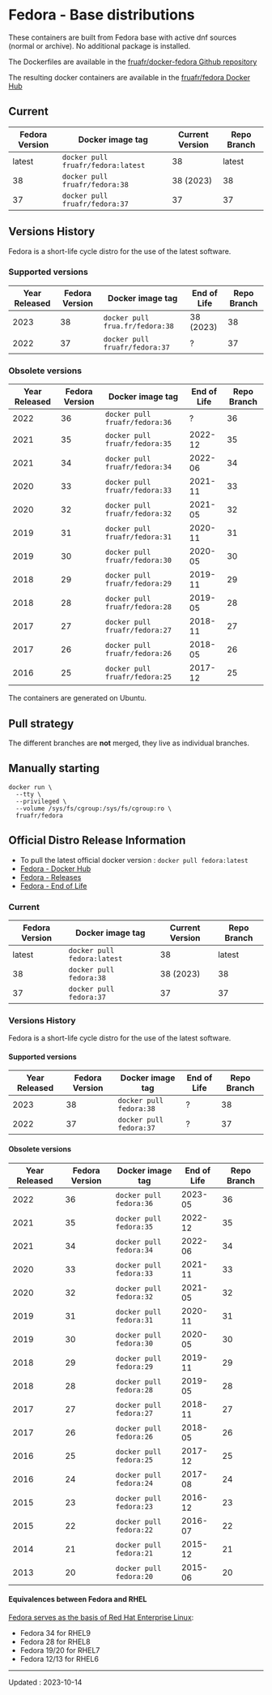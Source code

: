 # Fedora - Base distributions

These containers are built from Fedora base with active dnf sources (normal or archive). No additional package is installed.

The Dockerfiles are available in the [fruafr/docker-fedora Github repository](https://github.com/fruafr/docker-fedora)

The resulting docker containers are available in the [fruafr/fedora Docker Hub](https://hub.docker.com/repository/docker/fruafr/fedora)

## Current

|Fedora Version      |Docker image tag                         |Current Version |Repo Branch   |
|--------------------|-----------------------------------------|----------------|--------------|
|latest              |`docker pull fruafr/fedora:latest`       |38        |latest        |
|38 | `docker pull fruafr/fedora:38`       |38 (2023)        |38        |
|37 | `docker pull fruafr/fedora:37`       |37        |37        |

## Versions History

Fedora is a short-life cycle distro for the use of the latest software.

### Supported versions

|Year Released |Fedora Version |Docker image tag                     |End of Life                      |Repo Branch    |
|--------------|---------------|-------------------------------------|--------------------------|---------------|
|2023|38 | `docker pull frua.fr/fedora:38`       |38 (2023)        |38        |
|2022 |37 | `docker pull fruafr/fedora:37`       |?        |37        |

### Obsolete versions 

|Year Released |Fedora Version |Docker image tag                     |End of Life                   |Repo Branch  |
|--------------|---------------|-------------------------------------|---------------------------------|-------------|
|2022 |36 | `docker pull fruafr/fedora:36`       |?        |36        |
|2021 |35 | `docker pull fruafr/fedora:35`       |2022-12        |35        |
|2021 |34 | `docker pull fruafr/fedora:34`       |2022-06        |34        |
|2020 |33 | `docker pull fruafr/fedora:33`       |2021-11        |33        |
|2020 |32 | `docker pull fruafr/fedora:32`       |2021-05        |32        |
|2019 |31 | `docker pull fruafr/fedora:31`       |2020-11        |31        |
|2019 |30 | `docker pull fruafr/fedora:30`       |2020-05        |30        |
|2018 |29 | `docker pull fruafr/fedora:29`       |2019-11        |29        |
|2018 |28 | `docker pull fruafr/fedora:28`       |2019-05        |28        |
|2017 |27 | `docker pull fruafr/fedora:27`       |2018-11        |27        |
|2017 |26 | `docker pull fruafr/fedora:26`       |2018-05        |26        |
|2016 |25 | `docker pull fruafr/fedora:25`       |2017-12        |25        |

The containers are generated on Ubuntu. 

## Pull strategy

The different branches are **not** merged, they live as individual branches.

## Manually starting

```
docker run \
  --tty \
  --privileged \
  --volume /sys/fs/cgroup:/sys/fs/cgroup:ro \
  fruafr/fedora
```

## Official Distro Release Information
- To pull the latest official docker version : `docker pull fedora:latest`
- [Fedora - Docker Hub](https://hub.docker.com/_/fedora)
- [Fedora - Releases](https://docs.fedoraproject.org/en-US/releases/)
- [Fedora - End of Life](https://docs.fedoraproject.org/en-US/releases/eol/)

### Current

|Fedora Version      |Docker image tag                         |Current Version |Repo Branch   |
|--------------------|-----------------------------------------|----------------|--------------|
|latest              |`docker pull fedora:latest`       |38        |latest        |
|38 | `docker pull fedora:38`       |38 (2023)        |38        |
|37 | `docker pull fedora:37`       |37        |37        |

### Versions History

Fedora is a short-life cycle distro for the use of the latest software.

#### Supported versions

|Year Released |Fedora Version |Docker image tag                     |End of Life                      |Repo Branch    |
|--------------|---------------|-------------------------------------|--------------------------|---------------|
|2023 |38 | `docker pull fedora:38`       |?        |38        |
|2022 |37 | `docker pull fedora:37`       |?        |37        |

#### Obsolete versions 

|Year Released |Fedora Version |Docker image tag                     |End of Life                   |Repo Branch  |
|--------------|---------------|-------------------------------------|---------------------------------|-------------|
|2022 |36 | `docker pull fedora:36`       |2023-05       |36        |
|2021 |35 | `docker pull fedora:35`       |2022-12        |35        |
|2021 |34 | `docker pull fedora:34`       |2022-06        |34        |
|2020 |33 | `docker pull fedora:33`       |2021-11        |33        |
|2020 |32 | `docker pull fedora:32`       |2021-05        |32        |
|2019 |31 | `docker pull fedora:31`       |2020-11        |31        |
|2019 |30 | `docker pull fedora:30`       |2020-05        |30        |
|2018 |29 | `docker pull fedora:29`       |2019-11        |29        |
|2018 |28 | `docker pull fedora:28`       |2019-05        |28        |
|2017 |27 | `docker pull fedora:27`       |2018-11        |27        |
|2017 |26 | `docker pull fedora:26`       |2018-05        |26        |
|2016 |25 | `docker pull fedora:25`       |2017-12        |25        |
|2016 |24 | `docker pull fedora:24`       |2017-08        |24        |
|2015 |23 | `docker pull fedora:23`       |2016-12        |23        |
|2015 |22 | `docker pull fedora:22`       |2016-07        |22        |
|2014 |21 | `docker pull fedora:21`       |2015-12        |21        |
|2013 |20 | `docker pull fedora:20`       |2015-06        |20        |

#### Equivalences between Fedora and RHEL

[Fedora serves as the basis of Red Hat Enterprise Linux](https://docs.fedoraproject.org/en-US/quick-docs/fedora-and-red-hat-enterprise-linux/index.html):
- Fedora 34 for RHEL9
- Fedora 28 for RHEL8
- Fedora 19/20 for RHEL7
- Fedora 12/13 for RHEL6
----
Updated : 2023-10-14
